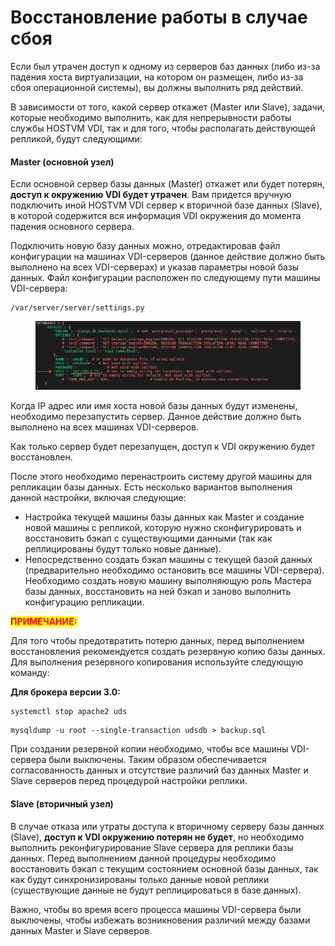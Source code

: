 # Восстановление работы в случае сбоя

Если был утрачен доступ к одному из серверов баз данных (либо из-за падения хоста виртуализации, на котором он размещен, либо из-за сбоя операционной системы), вы должны выполнить ряд действий.

В зависимости от того, какой сервер откажет (Master или Slave), задачи, которые необходимо выполнить, как для непрерывности работы службы HOSTVM VDI, так и для того, чтобы располагать действующей репликой, будут следующими:

#### Master (основной узел)

Если основной сервер базы данных (Master) откажет или будет потерян, **доступ к окружению VDI будет утрачен**. Вам придется вручную подключить иной HOSTVM VDI сервер к вторичной базе данных (Slave), в которой содержится вся информация VDI окружения до момента падения основного сервера.

Подключить новую базу данных можно, отредактировав файл конфигурации на машинах VDI-серверов (данное действие должно быть выполнено на всех VDI-серверах) и указав параметры новой базы данных. Файл конфигурации расположен по следующему пути машины VDI-сервера:

```
/var/server/server/settings.py 
```

<figure><img src="../../../../../.gitbook/assets/host (1).png" alt=""><figcaption></figcaption></figure>

Когда IP адрес или имя хоста новой базы данных будут изменены, необходимо перезапустить сервер. Данное действие должно быть выполнено на всех машинах VDI-серверов.

&#x20;Как только сервер будет перезапущен, доступ к VDI окружению будет восстановлен.

После этого необходимо перенастроить систему другой машины для репликации базы данных. Есть несколько вариантов выполнения данной настройки, включая следующие:

* Настройка текущей машины базы данных как Master и создание новой машины с репликой, которую нужно сконфигурировать и восстановить бэкап с существующими данными (так как реплицированы будут только новые данные).
* Непосредственно создать бэкап машины с текущей базой данных (предварительно необходимо остановить все машины VDI-сервера). Необходимо создать новую машину выполняющую роль Мастера базы данных, восстановить на ней бэкап и заново выполнить конфигурацию репликации.

<mark style="color:red;">**ПРИМЕЧАНИЕ:**</mark>

Для того чтобы предотвратить потерю данных, перед выполнением восстановления рекомендуется создать резервную копию базы данных. Для выполнения резервного копирования используйте следующую команду:

**Для брокера версии 3.0:**

```
systemctl stop apache2 uds
```

```
mysqldump -u root --single-transaction udsdb > backup.sql
```

При создании резервной копии необходимо, чтобы все машины VDI-сервера были выключены. Таким образом обеспечивается согласованность данных и отсутствие различий баз данных Master и Slave серверов перед процедурой настройки реплики.

#### Slave (вторичный узел)

В случае отказа или утраты доступа к вторичному серверу базы данных (Slave), **доступ к VDI окружению потерян не будет**, но необходимо выполнить реконфигурирование Slave сервера для реплики базы данных. Перед выполнением данной процедуры необходимо восстановить бэкап с текущим состоянием основной базы данных, так как будут синхронизированы только данные новой реплики (существующие данные не будут реплицироваться в базе данных).

Важно, чтобы во время всего процесса машины VDI-сервера были выключены, чтобы избежать возникновения различий между базами данных Master и Slave серверов.

